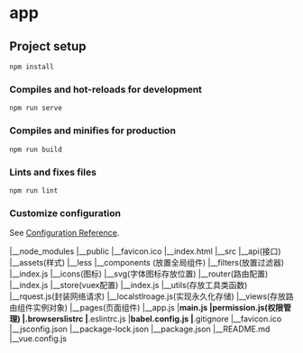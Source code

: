 #  app
  
  
##  Project setup
  
```
npm install
```
  
###  Compiles and hot-reloads for development
  
```
npm run serve
```
  
###  Compiles and minifies for production
  
```
npm run build
```
  
###  Lints and fixes files
  
```
npm run lint
```
  
###  Customize configuration
  
See [Configuration Reference](https://cli.vuejs.org/config/ ).
  
  
|__node_modules
|__public
  |__favicon.ico
  |__index.html
|__src
  |__api(接口)
  |__assets(样式)
     |__less
  |__components (放置全局组件) 
  |__filters(放置过滤器)
     |__index.js
  |__icons(图标)
     |__svg(字体图标存放位置)
  |__router(路由配置)
     |__index.js
  |__store(vuex配置)
     |__index.js
  |__utils(存放工具类函数)
     |__rquest.js(封装网络请求)
     |__localstlroage.js(实现永久化存储)
  |__views(存放路由组件实例对象)
  |__pages(页面组件)
  |__app.js
  |__main.js
  |__permission.js(权限管理)
|__.browserslistrc
|__.eslintrc.js
|__babel.config.js
|__.gitignore
|__favicon.ico
|__jsconfig.json
|__package-lock.json
|__package.json
|__README.md
|__vue.config.js
  